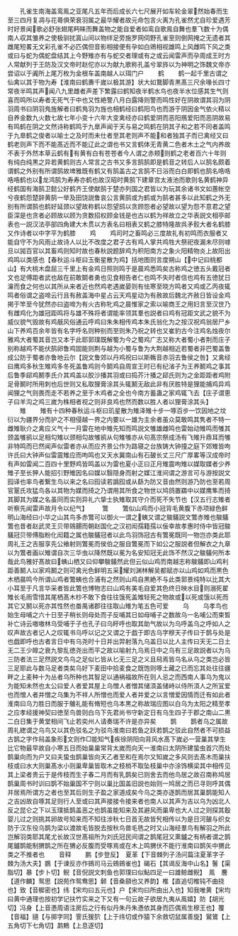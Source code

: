 <!-- { "loadSidebar": true } -->
　　孔雀生南海盖鸾鳯之亚尾凡五年而后成长六七尺展开如车轮金翠然始春而生至三四月复凋与花蕚俱荣衰羽属之最华耀者故元命包言火离为孔雀然尤自珍爱遇芳时好景闻歌必舒张翅尾眄睐而舞盖物之能自爱者如鸾自歌鳯自舞也羣飞数十为偶南人収其雏养之使极驯扰寘山间以物绊足旁施罗网伺野孔雀至则倒网掩之无遗者其雌尾短畧无文彩孔雀不必匹偶但音影相接便有孕如白鶂相视雄鸣上风雌鸣下风之类或曰与蛇为偶蛇盘结其上今野雉亦有与蛇交者理或有之或云闻雷声而孕周成王时方人常献列于王防及汉文帝时赵佗亦以为献九歌称孔盖兮翠旍以为神明之饰魏文帝亦尝诏以于阗所上尾万枚为金根车盖南越人以珥门户
　　鹤
　　鹤一起千里古谓之仙禽以其于物为寿【淮南曰鹤夀千嵗以极其游】状大如鵞脚青黒髙三尺余喙长四寸常夜半鸣其声闻八九里雌者声差下繁露曰鹤知夜半鹤水鸟也夜半水位感其生气则喜而鸣所以寿者无死气于中也又性絶警八月白露降则警而鸣性好在阴故谓其羽为阴羽周书曰阴羽鳬旌解者曰鹤鳬羽为旌也相鹤经曰鹤阳鸟也而游于阴因金气依火精以自养金数九火数七故七年小变十六年大变禽经亦曰鹤爱阴而恶阳鴈爱阳而恶阴故易有鸣鹤在阴之文然诗称鹤鸣于九臯声闻于天与易之鸣鹤在阴其子和之若不同者盖鸣于九臯鹤之俊者以喻士之及时而未仕者至其老则声不能和者独其子而已禽经又曰鹤老则声下而不能髙近而不能辽此之谓也书又言鹤体无青黄二色者木土之气内养故不表于外然本草云鹤有有黄有白有苍苍者今人谓之赤颊则鹤之老者百六十年则有纯白纯黒之异若黄鹤则古人常言之古书又多言鹄鹄即是鹤音之转后人以鹄名颇着谓鹤之外别有所谓鹄故埤雅既有鹤又有鹄盖古之言鹄不日浴而白白即鹤也鹄名哠哠哠哠鹤也以龙鸿鹄为寿寿亦鹤也故汉昭时黄鹄下建章宫太液池而歌则名黄鹤神异经鹤国有海鹄卫懿公好鹤齐王使献鹄于楚亦列国之君皆以为玩其余诸书文如蕙帐空兮夜鹤怨楚辞黄鹄一举及田饶説鲁哀公言黄鹄或为鹤或为鹄者甚多以此知鹤之外无别有所谓鹄也鹤好延颈以望故称鹤以怨望鸱以贪顾怨者必望故以望为怨不意君之望臣深是也贪者必顾故以顾为贪数招权顾金钱是也古以鹤为祥故立之华表説文相亭邮表也一説汉法亭部四角建大木贯以方表名曰相表又鹤之膝特隆故呉矛骹大者名鹤膝又作诗者以中字平为鹤膝
　　鸡
　　鸡司时之畜鸣必三度故礼有初鸣而衣服者又能自守不为风雨止故诗人以比不改度之君子古有鸡人掌共鸡牲大祭祀夜漏未尽则嘑旦以嘂百官以其畜鸡则知时故也春秋説题辞鸡为积阳南方之象火阳精物炎上故阳出鸡鸣以类感也【春秋运斗枢曰玉衡星散为鸡】括地图则言度朔山【中记曰桃都山】有大桃木盘屈三千里上有金鸡日照则鸣于是晨鸡悉鸣矣古称鸡之徳五头戴冠者文也足傅距者武也敌在前敢鬬者勇也见食相告者仁也鸣不失时者信也鸡有五徳犹日瀹而食之何也以其所从来者近也然鸡老遇嵗晏则有怯寒至晓方鸣者又鸡或乙丙夜辄鸣者俗谓之盗啼云行且有赦盖海中星占云天鸡星动为有赦故后魏北齐赦日皆设金鸡掲于竿至今犹然亦曰盗啼为有火古称牝鸡之晨惟家之索以喻商王之用妇言至汉世乃有雌鸡化为雄冠距鸣将与雄不殊将者谓能率领其羣也説者曰鸡有冠距文武之貌不为威仪貌气毁故有鸡旤风俗通云呼鸡曰朱朱相传鸡本朱氏翁化为之按汉祝鸡翁居尸乡山下养鸡百余年皆有名字呼名则种别而至则朱乃祝之转也又崔豹古今注鸡名烛夜尔雅鸡大者蜀其音岂又本于此耶郭璞既解蜀为今之蜀鸡广志又称大者蜀小者荆而庄子别称越鸡不能伏鹄卵鲁鸡固能则荆与越为小蜀与鲁为大荆越相近若蜀者非巴蜀盖鲁成公防于蜀者亦鲁地云尔【説文鲁郊以丹鸡祝曰以斯鶾音赤羽去鲁侯之咎】又禽经曰鹰鸡多秋生雉鸡多冬死盖鲁鸡则今鬬鸡自周宣王时已有纪渻子为王养鬭鸡之事其后鲁季郈鸡鬭季氏介其鸡盖以胶沙播其羽或曰捣芥汁播之郈氏则为之金距距者鸡附足骨鬭时所用刺也后世则又私取狸膏涂其头辄鬭无敌此非有厌胜特是狸能捕鸡异鸡闻狸之气则畏而走不若养之至于木鸡者之全也今南方蓄蛊之家鸡辄飞去【庄子谓恵子曰羊沟之鸡三嵗为株相者视之则非良鸡也然而数以胜人者以狸膏涂其头】
　　雉
　　雉有十四种春秋运斗枢曰玑星散为雉泽雉十步一啄百步一饮因地之坟衍以为疆界分而护之不相侵越一界之内要以一雄为主余者虽众莫敢鸣其隽者不特一雌雉耿介之禽应义气十一月雷在地中雉先知而鸣説文雊雄雌鸣也雷始动雉鸣而雊其颈盖雊鹆以足相勾雉以颈相勾故雊鹆从句雉雊亦从句髙宗祭成汤有飞雉升鼎耳而雊非特鸣而已然闻声似雷者亦从而应齐景公作为路寝之台族铸大钟撞之庭下郊雉皆呴许氏曰大钟声似雷震雉应而呴鸣也又天水冀南山有石皷长丈三尺广厚畧等汉成帝时有声如雷闻二百四十里野鸡皆鸣盖以为雷也夏小正曰正月雉震呴雉以媒取媒者少养雉子至长狎人能招引野雉因名曰媒以翳隠身而射之媒江淮间谓之游言可与游按説文囮译也率鸟者繋生鸟以来之名曰囮读若譌囮或从繇为防又音由然则游乃防也至若周官翨氏攻猛鸟各以其物为媒而掎之乃谓用其所食之物世以鸠鸽置羂中以媒鹰隼而掎其脚其为媒之名虽同而实则异礼六挚士执雉取其守介而死不失节也【汉五行志雉者听察先闻雷声故月令以纪气】
　　鷩
　　鷩似山鸡而小冠背毛黄腹下赤项緑色鲜明山海经曰小华之山其鸟多赤鷩可以御火一谓之蛦又谓之鵔鸃説文鷩赤雉也鵔鸃鷩也昔者赵武灵王贝带鵕翿而朝赵国化之汉初闳孺籍孺以佞幸故孝惠时侍中皆冠鵔鸃冠贝带傅脂粉化闳籍之属也鵔鸃冠者以此鸟羽饰冠古有鷩冕既同一物岂亦类此耶周礼王之吉服享先公飨射则鷩冕而侯伯之服自鷩冕而下如公之服説者但解衣之九章以为鷩者画以雉谓自次三华虫以降然既以冕为名安知冠无此饰不然汉之鵔鸃何所本哉此鸟雅好髙故曰蛦山栖又曰仰攀鵔鸃然此但云似山鸡而南越志称鵔鸃即山鸡利距善鬭人以家鸡鬭之则可禽光色鲜明五采耀刘渊林解吴都赋亦以山鸡如鸡而黒色木栖晨鸣今所谓山鸡者鷩蛦也合浦有之然则山鸡自黒絶不与此类郭景纯特以比其大小耳至于凡言华采者皆此鷩也博物志曰山鸡有美毛自爱其色终日映水目则溺死翟雉长毛雨雪惜其尾栖髙木杪不敢下食往往饿死盖雉轻死之物故或以死或饿以死而其它又鬭以死亦其性然也畨禺诸郡往往取山雉为笔五色可爱
　　乌
　　乌孝鸟也始生母哺之六十日至子稍长则母处而子反哺其日如母哺子之数故乌一名哺公而束晳补亡诗云嗷嗷林乌受哺于子也孔子曰乌盱呼也取其助气故以为乌呼盖乌之呼如人之叹声故古者记人之叹辄书乌呼以记之又谓之于戯于即古乌字穆天子传曰于鹊与处是也戯即呼也古者言日中有乌尧时十日并出羿射落九乌盖日以比人主传曰天无二日土无二王少皥之衰九黎乱徳尧出而平之故以喻射九乌焉日中之乌有三足故説者以为乌三防者法三足然説文鸟乌之足似匕皆从匕无三足之义且舄焉皆乌名从乌之类岂必皆三足耶此与数马足者类矣乌好下麦田中拾麦食之既饱则啄土藏之已而忘其处往往疆畔之上麦种十为丛者乌所种也其智足以通祸福故所在则人忌之而西南人事乌为鬼以为能知未然也太公曰爱人者爱其屋上乌憎人者憎其储湏盖储峙以侍所湏人之所冝爱也而憎人者并憎之乌集为不祥人所憎也而爱人者并爱之以言憎爱因情而迁有如此者淮南曰乌力胜日而服于鵻礼能有脩短也乌本黒之称故瑞应图以白乌为太阳之精至孝之应孝经援神契曰徳至鸟兽则白乌下先君尚书守新定日有乌生四子于郡之南山二黒二白日集于黄堂相间飞止若奕州人请奏瑞不许是亦异矣
　　鹊
　　鹊者乌之属故周礼緫谓之乌鸟又以其色驳名之为驳鸟淮南曰若鱼之跃若鹊之驳此自然者不可损益古鹊之字作舄盖象形文则作□能知气疾徐阴阳向背风水髙下嵗必一营巢其孳生比它物最早故自小寒五日而始巢巢常背太嵗而向天一淮南曰太阴所建蛰虫首穴而处鹊巢向而为户又曰夫蛰虫鹊巢皆向天乙者至和在焉尔又知嵗之多风则去髙木而巢扶枝或曰水大则巢髙水小则巢卑巢皆取木之枝梢不取坠枝巢中亦涂饰横梁其中相传见其上梁者贵云于是传枝而生子春二月而有乳鹊矣已则舍去而他鸟居之故召南称鸠居鹊巢周书时训曰鹊不始巢国不宁则以巢比国盖旧説也始则一鸠居之而已寻则呼其偶并居焉所谓方之者也至其后则生子盈之家道成矣今乌之类亦逐鹊而居其巢鹊能知人之吉凶故自啄其足则行人至或曰其声接接令接来者也南人以其声为吉以乌为凶北人反之昆仑之下以玉璞抵鹊盖恶之也鹊虽能知来及其避风而巢卑也大人过之则探其鷇婴儿过之则挑其卵故号知来而不知往涉秋七日首无故皆髠相传以为是日河皷与织女防于汉东役乌鹊为梁以渡故毛皆脱去按秋鸟兽毛毨之时又山海经羣鸟有解羽之所此岂解羽类耶其尾尤长故汉世髙祖所为刘氏冠民间谓之鹊尾冠又熏鑪之有柄者谓之鹊尾鑪鹊能制猬鹊之所在猬必反腹而受啄焉或在木上鸣猬伏不能行淮南曰鹊矢中猬此类之不推者也
　　音释
　　鹏【步登反】　夏革【下音棘列子汤问篇注夏革字子棘为汤大夫】鷃【于谏反亦作鴳司马云鴳鴳雀也】碣石【其谒反海中山名】鬐【渠脂切】暴【步卜切】鲵【音倪説文刺鱼也郭璞曰似鮎四足一曰雄鲸雌鲵】　鳯　麐【道作麟】鸳思【説苑作鸳鸯思】颡【音桑頟也又养韵】椎【直追切椎钝不曲挠也】致【音穉密也】纬【宋均曰五元也】户【宋均曰所由出入也】知我唯黄【宋均曰黄中通理也按初学记扶竹实来之下又有一句云故子欲居九夷从鳯嬉】防【胡光切】冯身【上音慿周语注房后之行有似丹朱丹朱慿依其身而匹偶焉生穆王也】覆【音福】擿【与掷字同】霅氏猨狖【上于纬切或作猿下余救切鼠属善旋】鸑鷟【上五角切下七角切】鹔鷞【上息逐切】
